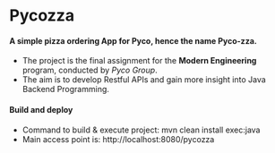 # Pycozza

#### A simple pizza ordering App for Pyco, hence the name Pyco-zza.

* The project is the final assignment for the **Modern Engineering** program, conducted by *Pyco Group*.
* The aim is to develop Restful APIs and gain more insight into Java Backend Programming.

#### Build and deploy 
* Command to build & execute project: mvn clean install exec:java
* Main access point is: http://localhost:8080/pycozza
